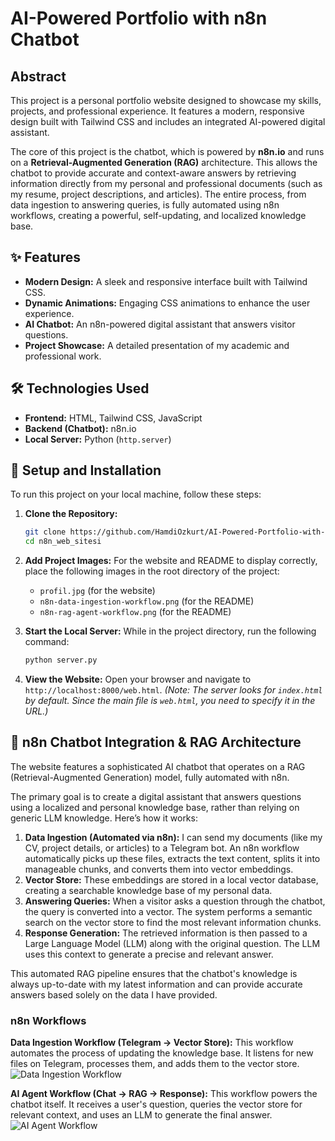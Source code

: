 # AI-Powered Portfolio with n8n Chatbot

## Abstract

This project is a personal portfolio website designed to showcase my skills, projects, and professional experience. It features a modern, responsive design built with Tailwind CSS and includes an integrated AI-powered digital assistant. 

The core of this project is the chatbot, which is powered by **n8n.io** and runs on a **Retrieval-Augmented Generation (RAG)** architecture. This allows the chatbot to provide accurate and context-aware answers by retrieving information directly from my personal and professional documents (such as my resume, project descriptions, and articles). The entire process, from data ingestion to answering queries, is fully automated using n8n workflows, creating a powerful, self-updating, and localized knowledge base.

## ✨ Features

-   **Modern Design:** A sleek and responsive interface built with Tailwind CSS.
-   **Dynamic Animations:** Engaging CSS animations to enhance the user experience.
-   **AI Chatbot:** An n8n-powered digital assistant that answers visitor questions.
-   **Project Showcase:** A detailed presentation of my academic and professional work.

## 🛠️ Technologies Used

-   **Frontend:** HTML, Tailwind CSS, JavaScript
-   **Backend (Chatbot):** n8n.io
-   **Local Server:** Python (`http.server`)

## 🚀 Setup and Installation

To run this project on your local machine, follow these steps:

1.  **Clone the Repository:**
    ```bash
    git clone https://github.com/HamdiOzkurt/AI-Powered-Portfolio-with-n8n-Chatbot.git
    cd n8n_web_sitesi
    ```

2.  **Add Project Images:**
    For the website and README to display correctly, place the following images in the root directory of the project:
    -   `profil.jpg` (for the website)
    -   `n8n-data-ingestion-workflow.png` (for the README)
    -   `n8n-rag-agent-workflow.png` (for the README)

3.  **Start the Local Server:**
    While in the project directory, run the following command:
    ```bash
    python server.py
    ```

4.  **View the Website:**
    Open your browser and navigate to `http://localhost:8000/web.html`.
    *(Note: The server looks for `index.html` by default. Since the main file is `web.html`, you need to specify it in the URL.)*

## 🤖 n8n Chatbot Integration & RAG Architecture

The website features a sophisticated AI chatbot that operates on a RAG (Retrieval-Augmented Generation) model, fully automated with n8n.

The primary goal is to create a digital assistant that answers questions using a localized and personal knowledge base, rather than relying on generic LLM knowledge. Here’s how it works:

1.  **Data Ingestion (Automated via n8n):** I can send my documents (like my CV, project details, or articles) to a Telegram bot. An n8n workflow automatically picks up these files, extracts the text content, splits it into manageable chunks, and converts them into vector embeddings.
2.  **Vector Store:** These embeddings are stored in a local vector database, creating a searchable knowledge base of my personal data.
3.  **Answering Queries:** When a visitor asks a question through the chatbot, the query is converted into a vector. The system performs a semantic search on the vector store to find the most relevant information chunks. 
4.  **Response Generation:** The retrieved information is then passed to a Large Language Model (LLM) along with the original question. The LLM uses this context to generate a precise and relevant answer.

This automated RAG pipeline ensures that the chatbot's knowledge is always up-to-date with my latest information and can provide accurate answers based solely on the data I have provided.

### n8n Workflows

**Data Ingestion Workflow (Telegram → Vector Store):** This workflow automates the process of updating the knowledge base. It listens for new files on Telegram, processes them, and adds them to the vector store.
![Data Ingestion Workflow](./n8n-data-ingestion-workflow.png)

**AI Agent Workflow (Chat → RAG → Response):** This workflow powers the chatbot itself. It receives a user's question, queries the vector store for relevant context, and uses an LLM to generate the final answer.
![AI Agent Workflow](./n8n-rag-agent-workflow.png)
